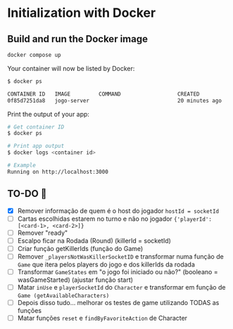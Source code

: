 # Initialization with Docker

## Build and run the Docker image

```bash
docker compose up
```

Your container will now be listed by Docker:

```bash
$ docker ps

CONTAINER ID   IMAGE         COMMAND                  CREATED          STATUS         PORTS                    NAMES        
0f85d7251da8   jogo-server                            20 minutes ago   Up 7 seconds   0.0.0.0:3000->3000/tcp   jogo-server-1
```

Print the output of your app:

```bash
# Get container ID
$ docker ps

# Print app output
$ docker logs <container id>

# Example
Running on http://localhost:3000
```

## TO-DO 📝

- [x] Remover informação de quem é o host do jogador `hostId = socketId`
- [ ] Cartas escolhidas estarem no turno e não no jogador `{'playerId': [<card-1>, <card-2>]}`
- [ ] Remover "ready"
- [ ] Escalpo ficar na Rodada (Round) (killerId = socketId)
- [ ] Criar função getKillerIds (função do Game)
- [ ] Remover `_playersNotWasKillerSocketID` e transformar numa função de `Game` que itera pelos players do jogo e dos killerIds da rodada
- [ ] Transformar `GameStates` em "o jogo foi iniciado ou não?" (booleano = wasGameStarted) (ajustar função start)
- [ ] Matar `inUse` e `playerSocketId` do `Character` e transformar em função de `Game (getAvailableCharacters)`
- [ ] Depois disso tudo... melhorar os testes de game utilizando TODAS as funções
- [ ] Matar funções `reset` e `findByFavoriteAction` de Character